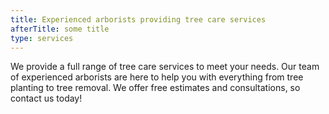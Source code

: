 ```yaml
---
title: Experienced arborists providing tree care services
afterTitle: some title
type: services
---
```

We provide a full range of tree care services to meet your needs. Our team of experienced arborists are here to help you with everything from tree planting to tree removal. We offer free estimates and consultations, so contact us today!	

